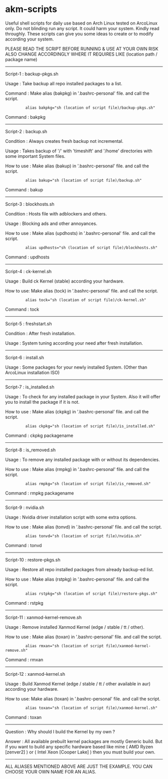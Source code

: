 # akm-scripts

Useful shell scripts for daily use based on Arch Linux tested on ArcoLinux only.
Do not blinding run any script. It could harm your system. Kindly read throughly.
These scripts can give you some ideas to create or to modify according your system.

PLEASE READ THE SCRIPT BEFORE RUNNING & USE AT YOUR OWN RISK
ALSO CHANGE ACCORDINGLY WHERE IT REQUIRES LIKE (location path / package name)

-----------------------------------------------------------------------------------------

Script-1   : backup-pkgs.sh

Usage      : Take backup all repo installed packages to a list.

Command    : Make alias (bakpkg) in '.bashrc-personal' file. and call the script.

             alias bakpkg="sh (location of script file)/backup-pkgs.sh"

Command    : bakpkg

-----------------------------------------------------------------------------------------

Script-2   : backup.sh

Condition  : Always creates fresh backup not incremental.

Usage      : Takes backup of '/' with 'timeshift' and
             '/home' directories with some important System files.

How to use : Make alias (bakup) in '.bashrc-personal' file. and call the script.
             
             alias bakup="sh (location of script file)/backup.sh"

Command    : bakup

-----------------------------------------------------------------------------------------

Script-3   : blockhosts.sh

Condition  : Hosts file with adblockers and others.

Usage      : Blocking ads and other annoyances.

How to use : Make alias (updhosts) in '.bashrc-personal' file. and call the script.
             
             alias updhosts="sh (location of script file)/blockhosts.sh"

Command    : updhosts

-----------------------------------------------------------------------------------------

Script-4   : ck-kernel.sh

Usage      : Build ck Kernel (stable) according your hardware.

How to use:  Make alias (tock) in '.bashrc-personal' file. and call the script.
             
             alias tock="sh (location of script file)/ck-kernel.sh"

Command    : tock

-----------------------------------------------------------------------------------------

Script-5   : freshstart.sh

Condition  : After fresh installation.

Usage      : System tuning according your need after fresh installation.

-----------------------------------------------------------------------------------------

Script-6   : install.sh

Usage      : Some packages for your newly installed System. (Other than ArcoLinux installation ISO)

-----------------------------------------------------------------------------------------

Script-7   : is_installed.sh

Usage      : To check for any installed package in your System. Also it will offer you
             to install the package if it is not.

How to use : Make alias (ckpkg) in '.bashrc-personal' file. and call the script.
             
             alias ckpkg="sh (location of script file)/is_installed.sh"

Command    : ckpkg packagename

-----------------------------------------------------------------------------------------

Script-8   : is_removed.sh

Usage      : To remove any installed package with or without its dependencies.

How to use : Make alias (rmpkg) in '.bashrc-personal' file. and call the script.
             
             alias rmpkg="sh (location of script file)/is_removed.sh"

Command    : rmpkg packagename

-----------------------------------------------------------------------------------------

Script-9   : nvidia.sh

Usage      : Nvidia driver installation script with some extra options.

How to use : Make alias (tonvd) in '.bashrc-personal' file. and call the script.
             
             alias tonvd="sh (location of script file)/nvidia.sh"

Command    : tonvd

-----------------------------------------------------------------------------------------

Script-10   : restore-pkgs.sh

Usage      : Restore all repo installed packages from already backup-ed list.

How to use : Make alias (rstpkg) in '.bashrc-personal' file. and call the script.
             
             alias rstpkg="sh (location of script file)/restore-pkgs.sh"

Command    : rstpkg

-----------------------------------------------------------------------------------------

Script-11   : xanmod-kernel-remove.sh

Usage      : Remove installed Xanmod Kernel (edge / stable / tt / other).

How to use : Make alias (toxan) in '.bashrc-personal' file. and call the script.
             
             alias rmxan="sh (location of script file)/xanmod-kernel-remove.sh"

Command    : rmxan

-----------------------------------------------------------------------------------------

Script-12  : xanmod-kernel.sh

Usage      : Build Xanmod Kernel (edge / stable / tt / other available in aur) according
             your hardware.

How to use:  Make alias (toxan) in '.bashrc-personal' file. and call the script.
             
             alias toxan="sh (location of script file)/xanmod-kernel.sh"

Command    : toxan

-----------------------------------------------------------------------------------------

Question  : Why should I build the Kernel by my own ?

Answer    : All available prebuilt kernel packages are mostly Generic build. But if you
            want to build any specific hardware based like mine ( AMD Ryzen [zenver2] )
            or ( Intel Xeon [Cooper Lake] ) then you must build
            your own.

-----------------------------------------------------------------------------------------

ALL ALIASES MENTIONED ABOVE ARE JUST THE EXAMPLE. YOU CAN CHOOSE YOUR OWN NAME FOR AN ALIAS.
